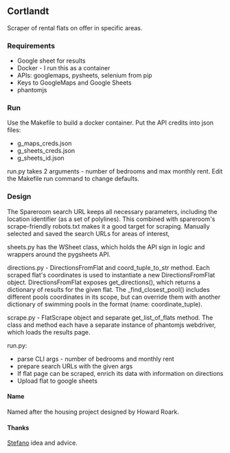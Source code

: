 ## Cortlandt

Scraper of rental flats on offer in specific areas. 

### Requirements

  * Google sheet for results
  * Docker - I run this as a container
  * APIs: googlemaps, pysheets, selenium from pip
  * Keys to GoogleMaps and Google Sheets
  * phantomjs 


### Run

Use the Makefile to build a docker container. Put the API credits into json files:

  * g\_maps\_creds.json
  * g\_sheets\_creds.json
  * g\_sheets\_id.json

run.py takes 2 arguments - number of bedrooms and max monthly rent. Edit the Makefile run command to change defaults.

### Design

The Spareroom search URL keeps all necessary parameters, including the location identifier (as a set of polylines). This combined with spareroom's scrape-friendly robots.txt makes it a good target for scraping. Manually selected and saved the search URLs for areas of interest, 

sheets.py has the WSheet class, which holds the API sign in logic and wrappers around the pygsheets API.

directions.py - DirectionsFromFlat and coord\_tuple\_to_str method. Each scraped flat's coordinates is used to instantiate a new DirectionsFromFlat object. DirectionsFromFlat exposes get\_directions(), which returns a dictionary of results for the given flat. The \_find\_closest\_pool() includes different pools coordinates in its scope, but can override them with another dictionary of swimming pools in the format (name: coordinate\_tuple). 

scrape.py - FlatScrape object and separate get\_list\_of_flats method. The class and method each have a separate instance of phantomjs webdriver, which loads the results page.

run.py:

  * parse CLI args - number of bedrooms and monthly rent
  * prepare search URLs with the given args
  * If flat page can be scraped, enrich its data with information on directions
  * Upload flat to google sheets
  

#### Name

Named after the housing project designed by Howard Roark.

#### Thanks

[Stefano](https://github.com/roastario) idea and advice.
